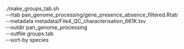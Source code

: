 ./make_groups_tab.sh \
  --rtab pan_genome_processing/gene_presence_absence_filtered.Rtab \
  --metadata metadata/File4_QC_characterisation_661K.tsv \
  --outdir pan_genome_processing \
  --outfile groups.tab \
  --sort-by species

